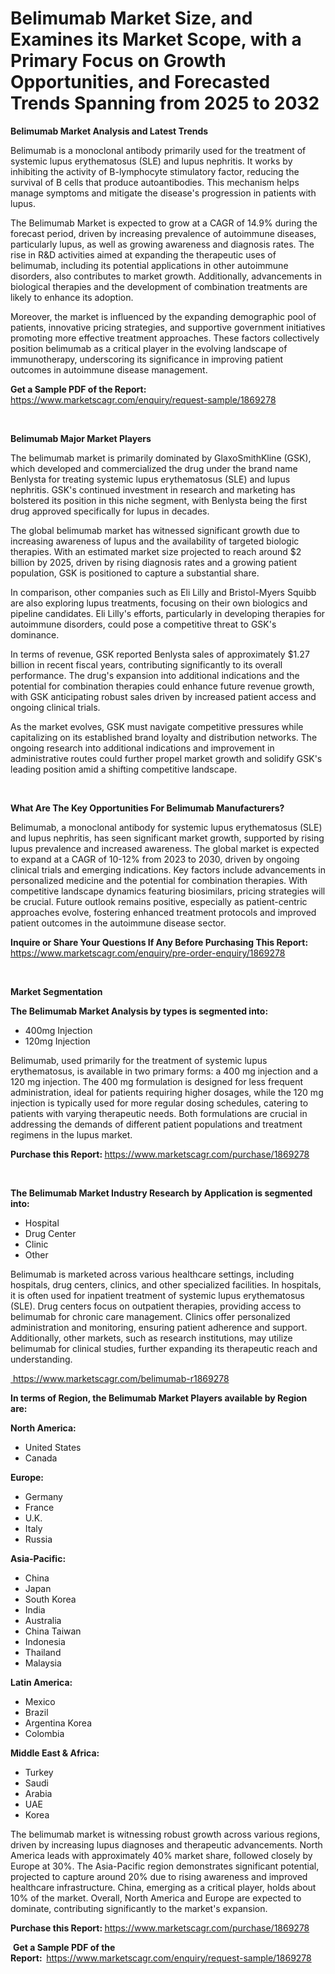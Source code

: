 <p><h1>Belimumab Market Size, and Examines its Market Scope, with a Primary Focus on Growth Opportunities, and Forecasted Trends Spanning from 2025 to 2032</h1></p><p><strong>Belimumab Market Analysis and Latest Trends</strong></p>
<p><p>Belimumab is a monoclonal antibody primarily used for the treatment of systemic lupus erythematosus (SLE) and lupus nephritis. It works by inhibiting the activity of B-lymphocyte stimulatory factor, reducing the survival of B cells that produce autoantibodies. This mechanism helps manage symptoms and mitigate the disease's progression in patients with lupus.</p><p>The Belimumab Market is expected to grow at a CAGR of 14.9% during the forecast period, driven by increasing prevalence of autoimmune diseases, particularly lupus, as well as growing awareness and diagnosis rates. The rise in R&D activities aimed at expanding the therapeutic uses of belimumab, including its potential applications in other autoimmune disorders, also contributes to market growth. Additionally, advancements in biological therapies and the development of combination treatments are likely to enhance its adoption. </p><p>Moreover, the market is influenced by the expanding demographic pool of patients, innovative pricing strategies, and supportive government initiatives promoting more effective treatment approaches. These factors collectively position belimumab as a critical player in the evolving landscape of immunotherapy, underscoring its significance in improving patient outcomes in autoimmune disease management.</p></p>
<p><strong>Get a Sample PDF of the Report:&nbsp;</strong> <a href="https://www.marketscagr.com/enquiry/request-sample/1869278?utm_campaign=3295&utm_medium=2&utm_source=Github&utm_content=ia&utm_term=19042025&utm_id=belimumab">https://www.marketscagr.com/enquiry/request-sample/1869278</a></p>
<p>&nbsp;</p>
<p><strong>Belimumab Major Market Players</strong></p>
<p><p>The belimumab market is primarily dominated by GlaxoSmithKline (GSK), which developed and commercialized the drug under the brand name Benlysta for treating systemic lupus erythematosus (SLE) and lupus nephritis. GSK's continued investment in research and marketing has bolstered its position in this niche segment, with Benlysta being the first drug approved specifically for lupus in decades. </p><p>The global belimumab market has witnessed significant growth due to increasing awareness of lupus and the availability of targeted biologic therapies. With an estimated market size projected to reach around $2 billion by 2025, driven by rising diagnosis rates and a growing patient population, GSK is positioned to capture a substantial share.</p><p>In comparison, other companies such as Eli Lilly and Bristol-Myers Squibb are also exploring lupus treatments, focusing on their own biologics and pipeline candidates. Eli Lilly's efforts, particularly in developing therapies for autoimmune disorders, could pose a competitive threat to GSK's dominance. </p><p>In terms of revenue, GSK reported Benlysta sales of approximately $1.27 billion in recent fiscal years, contributing significantly to its overall performance. The drug's expansion into additional indications and the potential for combination therapies could enhance future revenue growth, with GSK anticipating robust sales driven by increased patient access and ongoing clinical trials. </p><p>As the market evolves, GSK must navigate competitive pressures while capitalizing on its established brand loyalty and distribution networks. The ongoing research into additional indications and improvement in administrative routes could further propel market growth and solidify GSK's leading position amid a shifting competitive landscape.</p></p>
<p>&nbsp;</p>
<p><strong>What Are The Key Opportunities For Belimumab Manufacturers?</strong></p>
<p><p>Belimumab, a monoclonal antibody for systemic lupus erythematosus (SLE) and lupus nephritis, has seen significant market growth, supported by rising lupus prevalence and increased awareness. The global market is expected to expand at a CAGR of 10-12% from 2023 to 2030, driven by ongoing clinical trials and emerging indications. Key factors include advancements in personalized medicine and the potential for combination therapies. With competitive landscape dynamics featuring biosimilars, pricing strategies will be crucial. Future outlook remains positive, especially as patient-centric approaches evolve, fostering enhanced treatment protocols and improved patient outcomes in the autoimmune disease sector.</p></p>
<p><strong>Inquire or Share Your Questions If Any Before Purchasing This Report:</strong> <a href="https://www.marketscagr.com/enquiry/pre-order-enquiry/1869278?utm_campaign=3295&utm_medium=2&utm_source=Github&utm_content=ia&utm_term=19042025&utm_id=belimumab">https://www.marketscagr.com/enquiry/pre-order-enquiry/1869278</a></p>
<p>&nbsp;</p>
<p><strong>Market Segmentation</strong></p>
<p><strong>The Belimumab Market Analysis by types is segmented into:</strong></p>
<p><ul><li>400mg Injection</li><li>120mg Injection</li></ul></p>
<p><p>Belimumab, used primarily for the treatment of systemic lupus erythematosus, is available in two primary forms: a 400 mg injection and a 120 mg injection. The 400 mg formulation is designed for less frequent administration, ideal for patients requiring higher dosages, while the 120 mg injection is typically used for more regular dosing schedules, catering to patients with varying therapeutic needs. Both formulations are crucial in addressing the demands of different patient populations and treatment regimens in the lupus market.</p></p>
<p><strong>Purchase this Report:&nbsp;</strong><a href="https://www.marketscagr.com/purchase/1869278?utm_campaign=3295&utm_medium=2&utm_source=Github&utm_content=ia&utm_term=19042025&utm_id=belimumab">https://www.marketscagr.com/purchase/1869278</a></p>
<p>&nbsp;</p>
<p><strong>The Belimumab Market Industry Research by Application is segmented into:</strong></p>
<p><ul><li>Hospital</li><li>Drug Center</li><li>Clinic</li><li>Other</li></ul></p>
<p><p>Belimumab is marketed across various healthcare settings, including hospitals, drug centers, clinics, and other specialized facilities. In hospitals, it is often used for inpatient treatment of systemic lupus erythematosus (SLE). Drug centers focus on outpatient therapies, providing access to belimumab for chronic care management. Clinics offer personalized administration and monitoring, ensuring patient adherence and support. Additionally, other markets, such as research institutions, may utilize belimumab for clinical studies, further expanding its therapeutic reach and understanding.</p></p>
<p><a href="https://www.marketscagr.com/belimumab-r1869278?utm_campaign=3295&utm_medium=2&utm_source=Github&utm_content=ia&utm_term=19042025&utm_id=belimumab">&nbsp;https://www.marketscagr.com/belimumab-r1869278</a></p>
<p><strong>In terms of Region, the Belimumab Market Players available by Region are:</strong></p>
<p>
    <p> <strong> North America: </strong>
        <ul>
            <li>United States</li>
            <li>Canada</li>
        </ul>
        </p> 
    <p> <strong> Europe: </strong>
        <ul>
            <li>Germany</li>
            <li>France</li>
            <li>U.K.</li>
            <li>Italy</li>
            <li>Russia</li>
        </ul>
        </p> 
    <p> <strong> Asia-Pacific: </strong>
        <ul>
            <li>China</li>
            <li>Japan</li>
            <li>South Korea</li>
            <li>India</li>
            <li>Australia</li>
            <li>China Taiwan</li>
            <li>Indonesia</li>
            <li>Thailand</li>
            <li>Malaysia</li>
        </ul>
        </p> 
    <p> <strong> Latin America: </strong>
        <ul>
            <li>Mexico</li>
            <li>Brazil</li>
            <li>Argentina Korea</li>
            <li>Colombia</li>
        </ul>
        </p> 
    <p> <strong> Middle East & Africa: </strong>
        <ul>
            <li>Turkey</li>
            <li>Saudi</li>
            <li>Arabia</li>
            <li>UAE</li>
            <li>Korea</li>
        </ul>
    </p>
    </p>
<p><p>The belimumab market is witnessing robust growth across various regions, driven by increasing lupus diagnoses and therapeutic advancements. North America leads with approximately 40% market share, followed closely by Europe at 30%. The Asia-Pacific region demonstrates significant potential, projected to capture around 20% due to rising awareness and improved healthcare infrastructure. China, emerging as a critical player, holds about 10% of the market. Overall, North America and Europe are expected to dominate, contributing significantly to the market's expansion.</p></p>
<p><strong>Purchase this Report: </strong><a href="https://www.marketscagr.com/purchase/1869278?utm_campaign=3295&utm_medium=2&utm_source=Github&utm_content=ia&utm_term=19042025&utm_id=belimumab">https://www.marketscagr.com/purchase/1869278</a></p>
<p>&nbsp;<strong>Get a Sample PDF of the Report:&nbsp;&nbsp;</strong><a href="https://www.marketscagr.com/enquiry/request-sample/1869278?utm_campaign=3295&utm_medium=2&utm_source=Github&utm_content=ia&utm_term=19042025&utm_id=belimumab">https://www.marketscagr.com/enquiry/request-sample/1869278</a></p>
<p><strong></strong></p>
<p><p></p><p></p><p></p></p>